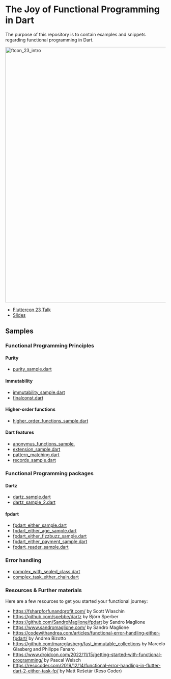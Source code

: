# The Joy of Functional Programming in Dart


The purpose of this repository is to contain examples and snippets regarding functional programming in Dart.

<img width="800" alt="ftcon_23_intro" src="https://github.com/gerfalcon/fp_playground/assets/15221068/579f2afe-54c8-49bc-a9f1-3c95a0770613">

- [Fluttercon 23 Talk](https://fluttercon.dev/csongor-vogel/)
- [Slides](https://speakerdeck.com/gerfalcon/the-joy-of-functional-programming-in-dart-number-ftcon23)



## Samples
### Functional Programming Principles
#### Purity
- [purity_sample.dart](lib/fp_principles/purity_sample.dart)
  
#### Immutability
- [immutability_sample.dart](lib/fp_principles/immutability_sample.dart)
- [finalconst.dart](lib/fp_principles/finalconst.dart)

#### Higher-order functions
- [higher_order_functions_sample.dart](lib/fp_principles/high_order_functions_sample.dart)

#### Dart features
- [anonymus_functions_sample.](lib/fp_principles/anonymus_functions_sample.dart)
- [extension_sample.dart](lib/fp_principles/extention_sample.dart)
- [pattern_matching.dart](lib/dart_3_features/pattern_matching.dart)
- [records_sample.dart](lib/dart_3_features/records_sample.dart)


### Functional Programming packages
#### Dartz
- [dartz_sample.dart](lib/dartz/dartz_sample.dart)
- [dartz_sample_2.dart](lib/dartz/dartz_sample_2.dart)

#### fpdart
- [fpdart_either_sample.dart](lib/fpdart/fpdart_either_sample.dart)
- [fpdart_either_age_sample.dart](lib/fpdart/fpdart_either_age_sample.dart)
- [fpdart_either_fizzbuzz_sample.dart](lib/fpdart/fpdart_either_fizzbuzz_sample.dart)
- [fpdart_either_payment_sample.dart](lib/fpdart/fpdart_either_payment_sample.dart)
- [fpdart_reader_sample.dart](lib/fpdart/fpdart_reader_sample.dart)

### Error handling
- [complex_with_sealed_class.dart](lib/error_handling/complex_task_either_chain.dart)
- [complex_task_either_chain.dart](lib/error_handling/sealed_class_with_result_sample_complex.dart)



  

### Resources & Further materials
Here are a few resources to get you started your functional journey:

- https://fsharpforfunandprofit.com/ by Scott Wlaschin
- https://github.com/spebbe/dartz by Björn Sperber
- https://github.com/SandroMaglione/fpdart by Sandro Maglione
- https://www.sandromaglione.com/ by Sandro Maglione
- https://codewithandrea.com/articles/functional-error-handling-either-fpdart/  by Andrea Bizotto
- https://github.com/marcglasberg/fast_immutable_collections by Marcelo Glasberg and Philippe Fanaro
- https://www.droidcon.com/2022/11/15/getting-started-with-functional-programming/ by Pascal Welsch
- https://resocoder.com/2019/12/14/functional-error-handling-in-flutter-dart-2-either-task-fp/ by Matt Rešetár (Reso Coder)
